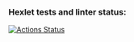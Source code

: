 ### Hexlet tests and linter status:
[![Actions Status](https://github.com/bobrovdimal/php-project-45/workflows/hexlet-check/badge.svg)](https://github.com/bobrovdimal/php-project-45/actions)